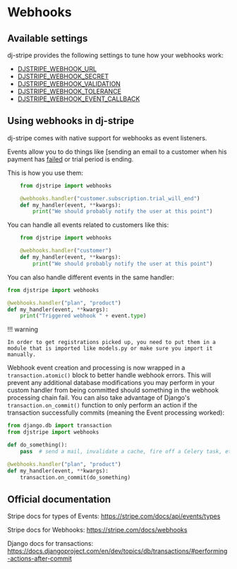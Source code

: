 # Webhooks

## Available settings

dj-stripe provides the following settings to tune how your webhooks work:

* [DJSTRIPE_WEBHOOK_URL](../reference/settings.md#djstripe_webhook_url-rwebhook)
* [DJSTRIPE_WEBHOOK_SECRET](../reference/settings.md#djstripe_webhook_secret)
* [DJSTRIPE_WEBHOOK_VALIDATION](../reference/settings.md#djstripe_webhook_validation-verify_signature)
* [DJSTRIPE_WEBHOOK_TOLERANCE](../reference/settings.md#djstripe_webhook_tolerance-300)
* [DJSTRIPE_WEBHOOK_EVENT_CALLBACK](../reference/settings.md#djstripe_webhook_event_callback-none)

## Using webhooks in dj-stripe

dj-stripe comes with native support for webhooks as event listeners.

Events allow you to do things like [sending an email to a customer when
his payment has
[failed](https://stripe.com/docs/recipes/sending-emails-for-failed-payments)
or trial period is ending.

This is how you use them:

```py
    from djstripe import webhooks

    @webhooks.handler("customer.subscription.trial_will_end")
    def my_handler(event, **kwargs):
        print("We should probably notify the user at this point")
```

You can handle all events related to customers like this:

```py
    from djstripe import webhooks

    @webhooks.handler("customer")
    def my_handler(event, **kwargs):
        print("We should probably notify the user at this point")
```

You can also handle different events in the same handler:

```py
from djstripe import webhooks

@webhooks.handler("plan", "product")
def my_handler(event, **kwargs):
    print("Triggered webhook " + event.type)
```

!!! warning

    In order to get registrations picked up, you need to put them in a
    module that is imported like models.py or make sure you import it manually.

Webhook event creation and processing is now wrapped in a
`transaction.atomic()` block to better handle webhook errors. This will
prevent any additional database modifications you may perform in your
custom handler from being committed should something in the webhook
processing chain fail. You can also take advantage of Django's
`transaction.on_commit()` function to only perform an action if the
transaction successfully commits (meaning the Event processing worked):

```py
from django.db import transaction
from djstripe import webhooks

def do_something():
    pass  # send a mail, invalidate a cache, fire off a Celery task, etc.

@webhooks.handler("plan", "product")
def my_handler(event, **kwargs):
    transaction.on_commit(do_something)
```

## Official documentation

Stripe docs for types of Events:
<https://stripe.com/docs/api/events/types>

Stripe docs for Webhooks: <https://stripe.com/docs/webhooks>

Django docs for transactions:
<https://docs.djangoproject.com/en/dev/topics/db/transactions/#performing-actions-after-commit>
